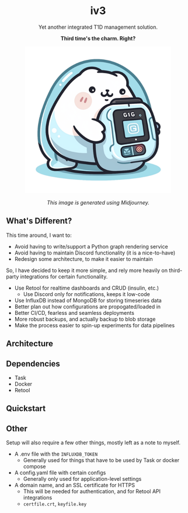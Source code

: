 <div align="center">

# iv3
Yet another integrated T1D management solution.

**Third time's the charm. Right?**

<img src="./.media/ghost_gopher.png" width="400" height="400">

*This image is generated using Midjourney.*

</div>

## What's Different?
This time around, I want to:
- Avoid having to write/support a Python graph rendering service
- Avoid having to maintain Discord functionality (it is a nice-to-have)
- Redesign some architecture, to make it easier to maintain

So, I have decided to keep it more simple, and rely more heavily on third-party integrations for certain functionality.
- Use Retool for realtime dashboards and CRUD (insulin, etc.)
    - Use Discord only for notifications, keeps it low-code
- Use InfluxDB instead of MongoDB for storing timeseries data
- Better plan out how configurations are propogated/loaded in
- Better CI/CD, fearless and seamless deployments
- More robust backups, and actually backup to blob storage
- Make the process easier to spin-up experiments for data pipelines

## Architecture

## Dependencies
- Task
- Docker
- Retool

## Quickstart

## Other
Setup will also require a few other things, mostly left as a note to myself.
- A .env file with the `INFLUXDB_TOKEN`
    - Generally used for things that have to be used by Task or docker compose
- A config.yaml file with certain configs
    - Generally only used for application-level settings
- A domain name, and an SSL certificate for HTTPS
    - This will be needed for authentication, and for Retool API integrations
    - `certfile.crt`, `keyfile.key`